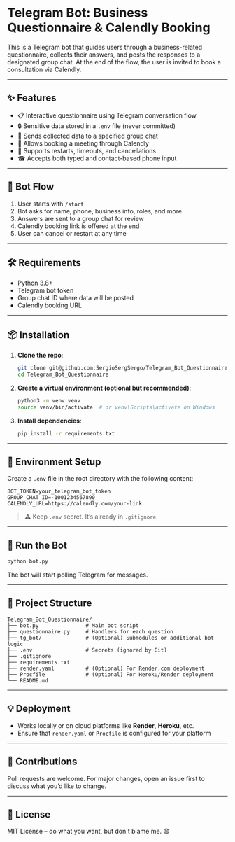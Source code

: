 
# Telegram Bot: Business Questionnaire & Calendly Booking

This is a Telegram bot that guides users through a business-related questionnaire, collects their answers, and posts the responses to a designated group chat. At the end of the flow, the user is invited to book a consultation via Calendly.

---

## ✨ Features

- 📋 Interactive questionnaire using Telegram conversation flow
- 🔒 Sensitive data stored in a `.env` file (never committed)
- 📩 Sends collected data to a specified group chat
- 📆 Allows booking a meeting through Calendly
- 🔁 Supports restarts, timeouts, and cancellations
- ☎ Accepts both typed and contact-based phone input

---

## 🧩 Bot Flow

1. User starts with `/start`
2. Bot asks for name, phone, business info, roles, and more
3. Answers are sent to a group chat for review
4. Calendly booking link is offered at the end
5. User can cancel or restart at any time

---

## 🛠 Requirements

- Python 3.8+
- Telegram bot token
- Group chat ID where data will be posted
- Calendly booking URL

---

## 📦 Installation

1. **Clone the repo**:
   ```bash
   git clone git@github.com:SergioSergSergo/Telegram_Bot_Questionnaire.git
   cd Telegram_Bot_Questionnaire
   ```

2. **Create a virtual environment (optional but recommended)**:
   ```bash
   python3 -m venv venv
   source venv/bin/activate  # or venv\Scripts\activate on Windows
   ```

3. **Install dependencies**:
   ```bash
   pip install -r requirements.txt
   ```

---

## 🔐 Environment Setup

Create a `.env` file in the root directory with the following content:

```env
BOT_TOKEN=your_telegram_bot_token
GROUP_CHAT_ID=-1001234567890
CALENDLY_URL=https://calendly.com/your-link
```

> ⚠️ Keep `.env` secret. It’s already in `.gitignore`.

---

## 🚀 Run the Bot

```bash
python bot.py
```

The bot will start polling Telegram for messages.

---

## 📁 Project Structure

```
Telegram_Bot_Questionnaire/
├── bot.py               # Main bot script
├── questionnaire.py     # Handlers for each question
├── tg_bot/              # (Optional) Submodules or additional bot logic
├── .env                 # Secrets (ignored by Git)
├── .gitignore
├── requirements.txt
├── render.yaml          # (Optional) For Render.com deployment
├── Procfile             # (Optional) For Heroku/Render deployment
└── README.md
```

---

## 💡 Deployment

- Works locally or on cloud platforms like **Render**, **Heroku**, etc.
- Ensure that `render.yaml` or `Procfile` is configured for your platform

---

## 🤝 Contributions

Pull requests are welcome. For major changes, open an issue first to discuss what you’d like to change.

---

## 📄 License

MIT License – do what you want, but don't blame me. 😄